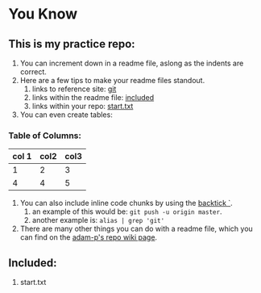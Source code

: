 # You Know

## This is my practice repo:

  1. You can increment down in a readme file, aslong as the indents are correct.
  1. Here are a few tips to make your readme files standout. 
      1. links to reference site: [git](https://git-scm.com)
      1. links within the readme file: [included](#included)
      1. links within your repo: [start.txt](./start.txt)
  1. You can even create tables:
### Table of Columns: 
col 1 | col2  | col3
--- |--- |---
1 | 2 | 3
4 | 4 | 5

  1. You can also include inline code chunks by using the [backtick \`](https://en.wikipedia.org/wiki/Grave_accent).
      1. an example of this would be: `git push -u origin master`. 
      1. another example is: `alias | grep 'git'`
  1. There are many other things you can do with a readme file, which you can find on the [adam-p's repo wiki page](https://github.com/adam-p/markdown-here/wiki/Markdown-Cheatsheet). 
  
  
## Included:

1. start.txt
